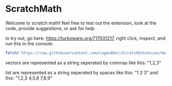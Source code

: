 # ScratchMath

Welcome to scratch math! feel free to test out the extension, look at the code, provide suggestions, or ask for help

to try out, go here: https://turbowarp.org/717031217, right click, inspect, and run this in the console: 
```js
fetch('https://raw.githubusercontent.com/LoganAbel/ScratchExtension/main/Math.js').then(r=>r.text()).then(t=>eval(t))
```

vectors are represented as a string seperated by commas like this: "1,2,3"

list are represented as a string seperated by spaces like this: "1 2 3" and this: "1,2,3 4,5,6 7,8,9"
